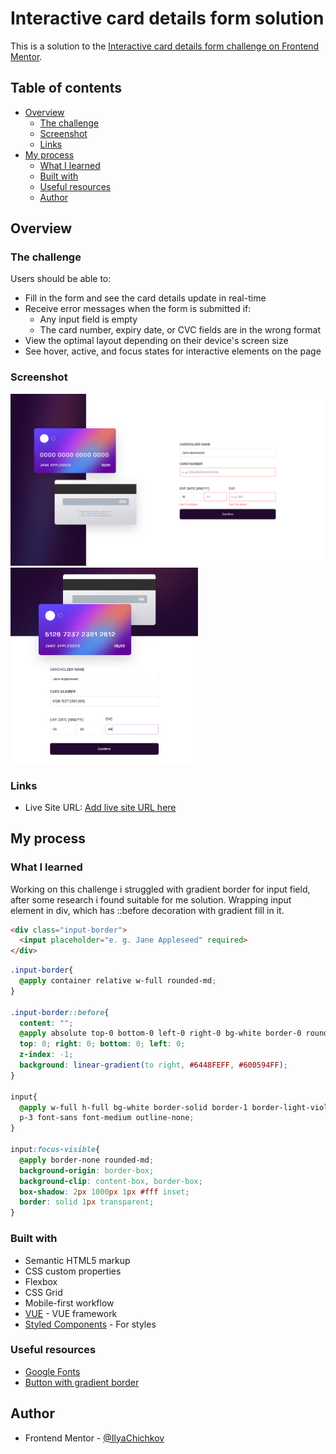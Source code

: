 # Interactive card details form solution

This is a solution to the [Interactive card details form challenge on Frontend Mentor](https://www.frontendmentor.io/challenges/interactive-card-details-form-XpS8cKZDWw).

## Table of contents

- [Overview](#overview)
    - [The challenge](#the-challenge)
    - [Screenshot](#screenshot)
    - [Links](#links)
- [My process](#my-process)
  - [What I learned](#what-i-learned)
  - [Built with](#built-with)
  - [Useful resources](#useful-resources)
  - [Author](#author)

## Overview

### The challenge

Users should be able to:

- Fill in the form and see the card details update in real-time
- Receive error messages when the form is submitted if:
    - Any input field is empty
    - The card number, expiry date, or CVC fields are in the wrong format
- View the optimal layout depending on their device's screen size
- See hover, active, and focus states for interactive elements on the page

### Screenshot

![](./screenshot.png)
<img src="mobile-screenshot.png" alt="mobile-screenshot" width="300"/>

### Links

- Live Site URL: [Add live site URL here](https://your-live-site-url.com)

## My process

### What I learned

Working on this challenge i struggled with gradient border for input field, after some research i found suitable for me solution. Wrapping input element in div, which has ::before decoration with gradient fill in it.

```html
<div class="input-border">
  <input placeholder="e. g. Jane Appleseed" required>
</div>
```
```css
.input-border{
  @apply container relative w-full rounded-md;
}

.input-border::before{
  content: "";
  @apply absolute top-0 bottom-0 left-0 right-0 bg-white border-0 rounded-[0.43em];
  top: 0; right: 0; bottom: 0; left: 0;
  z-index: -1;
  background: linear-gradient(to right, #6448FEFF, #600594FF);
}

input{
  @apply w-full h-full bg-white border-solid border-1 border-light-violet rounded-md
  p-3 font-sans font-medium outline-none;
}

input:focus-visible{
  @apply border-none rounded-md;
  background-origin: border-box;
  background-clip: content-box, border-box;
  box-shadow: 2px 1000px 1px #fff inset;
  border: solid 1px transparent;
}
```

### Built with

- Semantic HTML5 markup
- CSS custom properties
- Flexbox
- CSS Grid
- Mobile-first workflow
- [VUE](https://vuejs.org/) - VUE framework
- [Styled Components](https://tailwindcss.ru/) - For styles

### Useful resources

- [Google Fonts](https://fonts.google.com/)
- [Button with gradient border](https://codepen.io/miraviolet/pen/ZobWEg)

## Author

- Frontend Mentor - [@IlyaChichkov](https://www.frontendmentor.io/profile/IlyaChichkov)